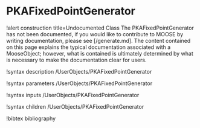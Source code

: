 <!-- MOOSE Documentation Stub: Remove this when content is added. -->

# PKAFixedPointGenerator

!alert construction title=Undocumented Class
The PKAFixedPointGenerator has not been documented, if you would like to contribute to MOOSE by
writing documentation, please see [/generate.md]. The content contained on this page explains
the typical documentation associated with a MooseObject; however, what is contained is ultimately
determined by what is necessary to make the documentation clear for users.

!syntax description /UserObjects/PKAFixedPointGenerator

!syntax parameters /UserObjects/PKAFixedPointGenerator

!syntax inputs /UserObjects/PKAFixedPointGenerator

!syntax children /UserObjects/PKAFixedPointGenerator

!bibtex bibliography
